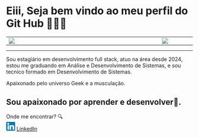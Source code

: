 # Eiii, Seja bem vindo ao meu perfil do Git Hub 🧑🏻‍💻

<center>
<table>
    <tr>
        <td><img width="400px" align="left" src="https://github-readme-stats.vercel.app/api/top-langs/?username=Gustavo-Bertti&hide=html&layout=compact&theme=buefy" /></td>
        <td><img width="495px" align="left" src="https://github-readme-stats.vercel.app/api?username=Gustavo-Bertti&theme=buefy"/></td>
    </tr>   
</table>
</center>  

---

Sou estagiário em desenvolvimento full stack, atuo na área desde 2024, estou me graduando em Análise e Desenvolvimento de Sistemas, e sou tecnico formado em Desenvolvimento de Sistemas.

Apaixonado pelo universo Geek e a musculação.

Sou apaixonado por aprender e desenvolver🚀.
---

Onde me encontrar? :mag:  
<a href="www.linkedin.com/in/gustavo-bertti/"><img src="https://github.com/GabriPalmyro/GabriPalmyro/blob/main/linkedin.png" width="24"></img></a> [LinkedIn](www.linkedin.com/in/gustavo-bertti)  



